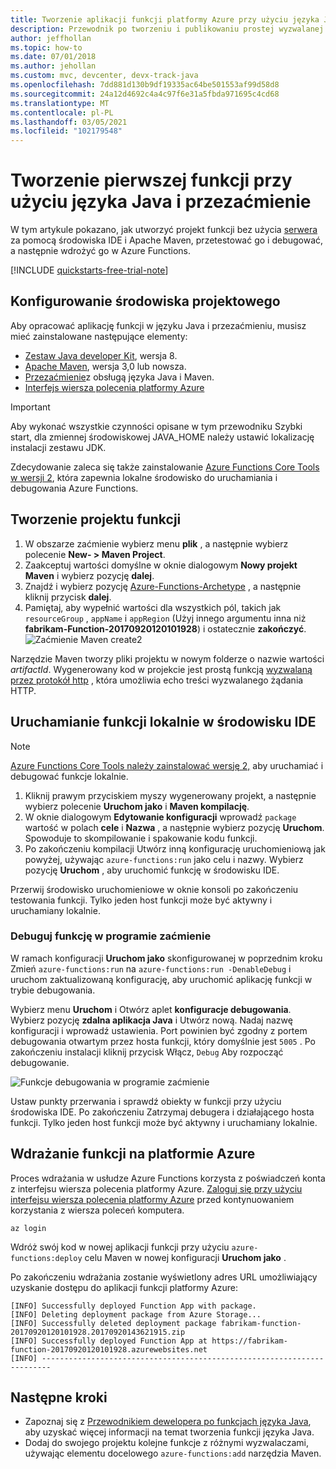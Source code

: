 ```yaml
---
title: Tworzenie aplikacji funkcji platformy Azure przy użyciu języka Java i przezaćmienie
description: Przewodnik po tworzeniu i publikowaniu prostej wyzwalanej przez protokół HTTP aplikacji bezserwerowej przy użyciu języka Java i przejściu do Azure Functions.
author: jeffhollan
ms.topic: how-to
ms.date: 07/01/2018
ms.author: jehollan
ms.custom: mvc, devcenter, devx-track-java
ms.openlocfilehash: 7dd881d130b9df19335ac64be501553af99d58d8
ms.sourcegitcommit: 24a12d4692c4a4c97f6e31a5fbda971695c4cd68
ms.translationtype: MT
ms.contentlocale: pl-PL
ms.lasthandoff: 03/05/2021
ms.locfileid: "102179548"
---
```

# <a name="create-your-first-function-with-java-and-eclipse"></a>Tworzenie pierwszej funkcji przy użyciu języka Java i przezaćmienie 

W tym artykule pokazano, jak utworzyć projekt funkcji bez użycia [serwera](https://azure.microsoft.com/solutions/serverless/) za pomocą środowiska IDE i Apache Maven, przetestować go i debugować, a następnie wdrożyć go w Azure Functions. 

<!-- TODO ![Access a Hello World function from the command line with cURL](media/functions-create-java-maven/hello-azure.png) -->

[!INCLUDE [quickstarts-free-trial-note](../../includes/quickstarts-free-trial-note.md)]

## <a name="set-up-your-development-environment"></a>Konfigurowanie środowiska projektowego

Aby opracować aplikację funkcji w języku Java i przezaćmieniu, musisz mieć zainstalowane następujące elementy:

-  [Zestaw Java developer Kit](https://www.azul.com/downloads/zulu/), wersja 8.
-  [Apache Maven](https://maven.apache.org), wersja 3,0 lub nowsza.
-  [Przezaćmienie](https://www.eclipse.org/downloads/packages/)z obsługą języka Java i Maven.
-  [Interfejs wiersza polecenia platformy Azure](/cli/azure)

> [!IMPORTANT] 
> Aby wykonać wszystkie czynności opisane w tym przewodniku Szybki start, dla zmiennej środowiskowej JAVA_HOME należy ustawić lokalizację instalacji zestawu JDK.

Zdecydowanie zaleca się także zainstalowanie [Azure Functions Core Tools w wersji 2](functions-run-local.md#v2), która zapewnia lokalne środowisko do uruchamiania i debugowania Azure Functions. 

## <a name="create-a-functions-project"></a>Tworzenie projektu funkcji

1. W obszarze zaćmienie wybierz menu **plik** , a następnie wybierz polecenie **New- &gt; Maven Project**. 
1. Zaakceptuj wartości domyślne w oknie dialogowym **Nowy projekt Maven** i wybierz pozycję **dalej**.
1. Znajdź i wybierz pozycję [Azure-Functions-Archetype](https://mvnrepository.com/artifact/com.microsoft.azure/azure-functions-archetype) , a następnie kliknij przycisk **dalej**.
1. Pamiętaj, aby wypełnić wartości dla wszystkich pól, takich jak `resourceGroup` , `appName` i `appRegion` (Użyj innego argumentu inna niż **fabrikam-Function-20170920120101928**) i ostatecznie **zakończyć**.
    ![Zaćmienie Maven create2](media/functions-create-first-java-eclipse/functions-create-eclipse2.png)  

Narzędzie Maven tworzy pliki projektu w nowym folderze o nazwie wartości _artifactId_. Wygenerowany kod w projekcie jest prostą funkcją [wyzwalaną przez protokół http](./functions-bindings-http-webhook.md) , która umożliwia echo treści wyzwalanego żądania HTTP.

## <a name="run-functions-locally-in-the-ide"></a>Uruchamianie funkcji lokalnie w środowisku IDE

> [!NOTE]
> [Azure Functions Core Tools należy zainstalować wersję 2,](functions-run-local.md#v2) aby uruchamiać i debugować funkcje lokalnie.

1. Kliknij prawym przyciskiem myszy wygenerowany projekt, a następnie wybierz polecenie **Uruchom jako** i **Maven kompilację**.
1. W oknie dialogowym **Edytowanie konfiguracji** wprowadź `package` wartość w polach **cele** i **Nazwa** , a następnie wybierz pozycję **Uruchom**. Spowoduje to skompilowanie i spakowanie kodu funkcji.
1. Po zakończeniu kompilacji Utwórz inną konfigurację uruchomieniową jak powyżej, używając `azure-functions:run` jako celu i nazwy. Wybierz pozycję **Uruchom** , aby uruchomić funkcję w środowisku IDE.

Przerwij środowisko uruchomieniowe w oknie konsoli po zakończeniu testowania funkcji. Tylko jeden host funkcji może być aktywny i uruchamiany lokalnie.

### <a name="debug-the-function-in-eclipse"></a>Debuguj funkcję w programie zaćmienie

W ramach konfiguracji **Uruchom jako** skonfigurowanej w poprzednim kroku Zmień `azure-functions:run` na `azure-functions:run -DenableDebug` i uruchom zaktualizowaną konfigurację, aby uruchomić aplikację funkcji w trybie debugowania.

Wybierz menu **Uruchom** i Otwórz aplet **konfiguracje debugowania**. Wybierz pozycję **zdalna aplikacja Java** i Utwórz nową. Nadaj nazwę konfiguracji i wprowadź ustawienia. Port powinien być zgodny z portem debugowania otwartym przez hosta funkcji, który domyślnie jest `5005` . Po zakończeniu instalacji kliknij przycisk Włącz, `Debug` Aby rozpocząć debugowanie.

![Funkcje debugowania w programie zaćmienie](media/functions-create-first-java-eclipse/debug-configuration-eclipse.PNG)

Ustaw punkty przerwania i sprawdź obiekty w funkcji przy użyciu środowiska IDE. Po zakończeniu Zatrzymaj debugera i działającego hosta funkcji. Tylko jeden host funkcji może być aktywny i uruchamiany lokalnie.

## <a name="deploy-the-function-to-azure"></a>Wdrażanie funkcji na platformie Azure

Proces wdrażania w usłudze Azure Functions korzysta z poświadczeń konta z interfejsu wiersza polecenia platformy Azure. [Zaloguj się przy użyciu interfejsu wiersza polecenia platformy Azure](/cli/azure/authenticate-azure-cli) przed kontynuowaniem korzystania z wiersza poleceń komputera.

```azurecli
az login
```

Wdróż swój kod w nowej aplikacji funkcji przy użyciu `azure-functions:deploy` celu Maven w nowej konfiguracji **Uruchom jako** .

Po zakończeniu wdrażania zostanie wyświetlony adres URL umożliwiający uzyskanie dostępu do aplikacji funkcji platformy Azure:

```output
[INFO] Successfully deployed Function App with package.
[INFO] Deleting deployment package from Azure Storage...
[INFO] Successfully deleted deployment package fabrikam-function-20170920120101928.20170920143621915.zip
[INFO] Successfully deployed Function App at https://fabrikam-function-20170920120101928.azurewebsites.net
[INFO] ------------------------------------------------------------------------
```

## <a name="next-steps"></a>Następne kroki

- Zapoznaj się z [Przewodnikiem dewelopera po funkcjach języka Java](functions-reference-java.md), aby uzyskać więcej informacji na temat tworzenia funkcji języka Java.
- Dodaj do swojego projektu kolejne funkcje z różnymi wyzwalaczami, używając elementu docelowego `azure-functions:add` narzędzia Maven.
